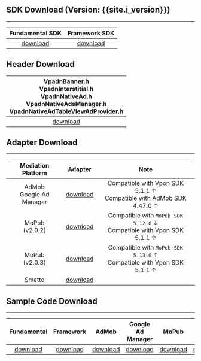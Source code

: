 ## SDK Download (Version: {{site.i_version}})
---

Fundamental SDK<br>| Framework SDK <br>|
:-------------: | :------------:|
[download][1]   | [download][2] |

<!-- > **Note**:

>* You can choose either fundamental SDK or framework SDK for ad integration. If using Framework SDK, you don't have to reference necessary frameworks, one by one, and it's lighter than fundamental SDK. -->

<!-- >**Note:** You might receive an alert (ITMS-90809) from App Store if you are using the latest Vpon SDK. It won't cause any impact on the ad serving and the result of the review currently. Vpon will deliver a new version of SDK to figure it out asap. -->

## Header Download

|VpadnBanner.h <br> VpadnInterstitial.h <br> VpadnNativeAd.h <br> VpadnNativeAdsManager.h <br> VpadnNativeAdTableViewAdProvider.h |
|:-------------:|
|[download][3]|



## Adapter Download
---

| Mediation Platform | Adapter | Note|
|:------------------:|:-------:|:---:|
| AdMob <br> Google Ad Manager | [download][4] | Compatible with Vpon SDK 5.1.1 ↑ <br> Compatible with AdMob SDK 4.47.0 ↑| 
| MoPub <br> (v2.0.2)| [download][5] | Compatible with `MoPub SDK 5.12.0` ↓ <br> Compatible with Vpon SDK 5.1.1 ↑|
| MoPub <br> (v2.0.3)| [download][14] | Compatible with `MoPub SDK 5.13.0` ↑ <br> Compatible with Vpon SDK 5.1.1 ↑|
| Smatto | [download][12] | |



 
## Sample Code Download
---

|Fundamental     | Framework    | AdMob        | Google Ad Manager | MoPub       | Smaato        |
|:-------------: | :-----------:| :-----------:|:-----------------:|:-----------:|:-------------:|
|[download][6]   | [download][7]| [download][8]|[download][9]      |[download][11]|[download][13]|



[1]: https://m.vpon.com/sdk/VponSDK-iOS/ios-vpadn-sdk-v5.1.3-20200811-2008111903-dfb8aa4.a
[2]: https://m.vpon.com/sdk/VponSDK-iOS/VpadnSDKiOS-5.1.3.zip

[3]: https://github.com/vpon-sdk/Vpon-mobile-ios-examples/tree/master/FundamentalExample/Headers
[4]: https://github.com/vpon-sdk/Vpon-mobile-ios-examples/tree/master/Adapter/AdMobAdapter
[5]: https://github.com/vpon-sdk/Vpon-mobile-ios-examples/tree/master/Adapter/MoPubCustomEvents
[6]: https://github.com/vpon-sdk/Vpon-mobile-ios-examples/tree/master/FundamentalExample
[7]: https://github.com/vpon-sdk/Vpon-mobile-ios-examples/tree/master/FrameworkExample
[8]: https://github.com/vpon-sdk/Vpon-mobile-ios-examples/tree/master/Mediation/AdMobExample
[9]: https://github.com/vpon-sdk/Vpon-mobile-ios-examples/tree/master/Mediation/DFPExample

[11]: https://github.com/vpon-sdk/Vpon-mobile-ios-examples/tree/master/Mediation/MoPubExample
[12]: https://github.com/vpon-sdk/Vpon-mobile-ios-examples/tree/master/Adapter/SOMAVpadnPlugin
[13]: https://github.com/vpon-sdk/Vpon-mobile-ios-examples/tree/master/Mediation/SmaatoSample/
[14]: https://github.com/vpon-sdk/Vpon-mobile-ios-examples/tree/master/Mediation/MoPubExample/
